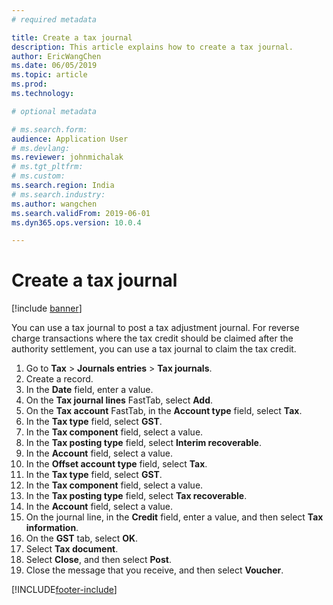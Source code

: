 ```yaml
---
# required metadata

title: Create a tax journal
description: This article explains how to create a tax journal.
author: EricWangChen
ms.date: 06/05/2019
ms.topic: article
ms.prod: 
ms.technology: 

# optional metadata

# ms.search.form: 
audience: Application User
# ms.devlang: 
ms.reviewer: johnmichalak
# ms.tgt_pltfrm: 
# ms.custom: 
ms.search.region: India
# ms.search.industry: 
ms.author: wangchen
ms.search.validFrom: 2019-06-01
ms.dyn365.ops.version: 10.0.4

---
```


# Create a tax journal

[!include [banner](../../includes/banner.md)]

You can use a tax journal to post a tax adjustment journal. For reverse charge transactions where the tax credit should be claimed after the authority settlement, you can use a tax journal to claim the tax credit.

1. Go to **Tax** \> **Journals entries** \> **Tax journals**.
2. Create a record.
3. In the **Date** field, enter a value.
4. On the **Tax journal lines** FastTab, select **Add**.
5. On the **Tax account** FastTab, in the **Account type** field, select **Tax**.
6. In the **Tax type** field, select **GST**.
7. In the **Tax component** field, select a value.
8. In the **Tax posting type** field, select **Interim recoverable**.
9. In the **Account** field, select a value.
10. In the **Offset account type** field, select **Tax**.
11. In the **Tax type** field, select **GST**.
12. In the **Tax component** field, select a value.
13. In the **Tax posting type** field, select **Tax recoverable**.
14. In the **Account** field, select a value.
15. On the journal line, in the **Credit** field, enter a value, and then select **Tax information**.
16. On the **GST** tab, select **OK**.
17. Select **Tax document**.
18. Select **Close**, and then select **Post**.
19. Close the message that you receive, and then select **Voucher**.


[!INCLUDE[footer-include](../../../includes/footer-banner.md)]
